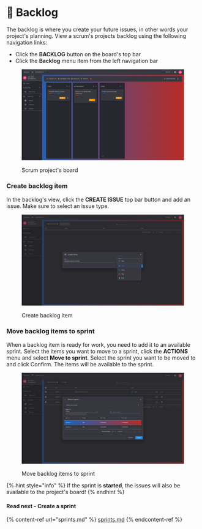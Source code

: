 # 📝 Backlog

The backlog is where you create your future issues, in other words your project's planning. View a scrum's projects backlog using the following navigation links:

* Click the **BACKLOG** button on the board's top bar
* Click the **Backlog** menu item from the left navigation bar

<figure><img src="../../.gitbook/assets/scrum-board (1).png" alt=""><figcaption><p>Scrum project's board</p></figcaption></figure>

### Create backlog item

In the backlog's view, click the **CREATE ISSUE** top bar button and add an issue. Make sure to select an issue type.

<figure><img src="../../.gitbook/assets/backlog-create-issue (1).png" alt=""><figcaption><p>Create backlog item</p></figcaption></figure>

### Move backlog items to sprint

When a backlog item is ready for work, you need to add it to an available sprint. Select the items you want to move to a sprint, click the **ACTIONS** menu and select **Move to sprint**. Select the sprint you want to be moved to and click Confirm. The items will be available to the sprint.

<figure><img src="../../.gitbook/assets/backlog-move-items-to-sprint (1).png" alt=""><figcaption><p>Move backlog items to sprint</p></figcaption></figure>

{% hint style="info" %}
If the sprint is **started**, the issues will also be available to the project's board!
{% endhint %}

#### Read next - Create a sprint

{% content-ref url="sprints.md" %}
[sprints.md](sprints.md)
{% endcontent-ref %}
